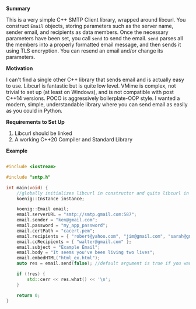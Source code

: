 **Summary**

This is a very simple C++ SMTP Client library, wrapped around libcurl. You construct ```Email``` objects, storing parameters such as the server name, sender email, and recipients as data members. Once the necessary parameters have been set, you call ```send``` to send the email. ```send``` parses all the members into a properly formatted email message, and then sends it using TLS encryption. You can resend an email and/or change its parameters. 

**Motivation**

I can't find a single other C++ library that sends email and is actually easy to use. Libcurl is fantastic but is quite low level. VMime is complex, not trivial to set up (at least on Windows), and is not compatible with post C++14 versions. POCO is aggressively boilerplate-OOP style. I wanted a modern, simple, understandable library where you can send email as easily as you could in Python. 

**Requirements to Set Up**
1. Libcurl should be linked
2. A working C++20 Compiler and Standard Library

**Example**

```cpp

#include <iostream>

#include "smtp.h"

int main(void) {
    //globally initializes libcurl in constructor and quits libcurl in destructor. 
    koenig::Instance instance;

    koenig::Email email;
    email.serverURL = "smtp://smtp.gmail.com:587";
    email.sender = "ken@gmail.com";
    email.password = "my_app_password";
    email.certPath = "cacert.pem";
    email.recipients = { "robert@yahoo.com", "jim@gmail.com", "sarah@gmail.com" };
    email.ccRecipients = { "walter@gmail.com" };
    email.subject = "Example Email";
    email.body = "It seems you've been living two lives";
    email.embedHTML("html_ex.html");
    auto res = email.send(false); //default argument is true if you want debug information to be printed 

    if (!res) {
        std::cerr << res.what() << '\n';
    }

    return 0;
}
```
